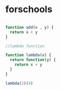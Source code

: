 # forschools

```javascript

function add(x , y) {
  return x + y
}

//lambda function

function lambda(x) {
  return function(y) {
    return x + y
  }
}

lambda(2)(4)

```
